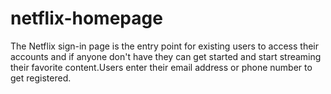 # netflix-homepage
The Netflix sign-in page is the entry point for existing users to access their accounts and if anyone don't have they can get started and start streaming their favorite content.Users enter their email address or phone number to get registered.




